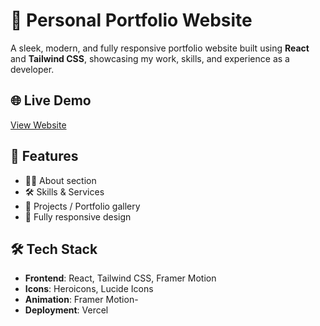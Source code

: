 # 💼 Personal Portfolio Website

A sleek, modern, and fully responsive portfolio website built using **React** and **Tailwind CSS**, showcasing my work, skills, and experience as a developer.

## 🌐 Live Demo

[View Website](https://my-portfolio-five-roan-41.vercel.app/)

## 🚀 Features

- 🧑‍💻 About section
- 🛠️ Skills & Services
- 📁 Projects / Portfolio gallery
- 📱 Fully responsive design

## 🛠️ Tech Stack

- **Frontend**: React, Tailwind CSS, Framer Motion
- **Icons**: Heroicons, Lucide Icons
- **Animation**: Framer Motion-
- **Deployment**: Vercel 


